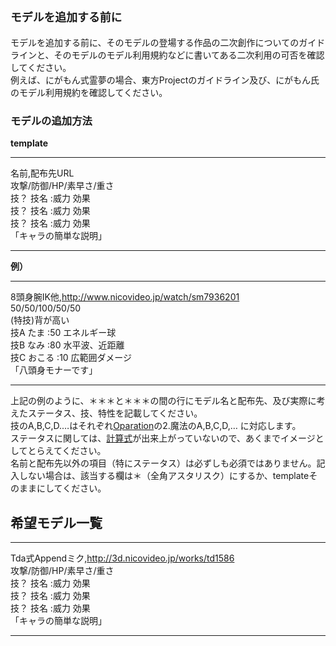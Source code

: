 ## `モデルを追加する前に`
モデルを追加する前に、そのモデルの登場する作品の二次創作についてのガイドラインと、そのモデルのモデル利用規約などに書いてある二次利用の可否を確認してください。  
例えば、にがもん式霊夢の場合、東方Projectのガイドライン及び、にがもん氏のモデル利用規約を確認してください。　  

### モデルの追加方法

**template**
***
名前,配布先URL<br>
攻撃/防御/HP/素早さ/重さ<br>
技？ 技名 :威力 効果<br>
技？ 技名 :威力 効果<br>
技？ 技名 :威力 効果<br>
「キャラの簡単な説明」
*** 
**例）**
*** 
8頭身腕IK他,http://www.nicovideo.jp/watch/sm7936201<br>
50/50/100/50/50<br>
(特技)背が高い<br>
技A たま :50 エネルギー球<br>
技B なみ :80 水平波、近距離<br>
技C おこる :10 広範囲ダメージ<br>
「八頭身モナーです」
***  

上記の例のように、＊＊＊と＊＊＊の間の行にモデル名と配布先、及び実際に考えたステータス、技、特性を記載してください。  
技のA,B,C,D.…はそれぞれ[Oparation](https://github.com/LimeStreem/MagicalFPS/wiki/Oparation)の2.魔法のA,B,C,D,… に対応します。  
ステータスに関しては、[計算式](https://github.com/LimeStreem/MagicalFPS/wiki/System)が出来上がっていないので、あくまでイメージとしてとらえてください。  
名前と配布先以外の項目（特にステータス）は必ずしも必須ではありません。記入しない場合は、該当する欄は＊（全角アスタリスク）にするか、templateそのままにしてください。  

## 希望モデル一覧
***
Tda式Appendミク,http://3d.nicovideo.jp/works/td1586<br>
攻撃/防御/HP/素早さ/重さ<br>
技？ 技名 :威力 効果<br>
技？ 技名 :威力 効果<br>
技？ 技名 :威力 効果<br>
「キャラの簡単な説明」<br>
***